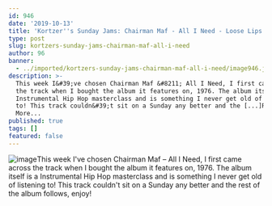 ```yaml
---
id: 946
date: '2019-10-13'
title: 'Kortzer''s Sunday Jams: Chairman Maf - All I Need - Loose Lips'
type: post
slug: kortzers-sunday-jams-chairman-maf-all-i-need
author: 96
banner:
  - ../imported/kortzers-sunday-jams-chairman-maf-all-i-need/image946.jpeg
description: >-
  This week I&#39;ve chosen Chairman Maf &#8211; All I Need, I first came across
  the track when I bought the album it features on, 1976. The album itself is a
  Instrumental Hip Hop masterclass and is something I never get old of listening
  to! This track couldn&#39;t sit on a Sunday any better and the [...]Read
  More...
published: true
tags: []
featured: false
---
```

![image](../../imported/kortzers-sunday-jams-chairman-maf-all-i-need/image946.jpeg)This week I've chosen Chairman Maf – All I Need, I first came across the track when I bought the album it features on, 1976. The album itself is a Instrumental Hip Hop masterclass and is something I never get old of listening to! This track couldn't sit on a Sunday any better and the rest of the album follows, enjoy!